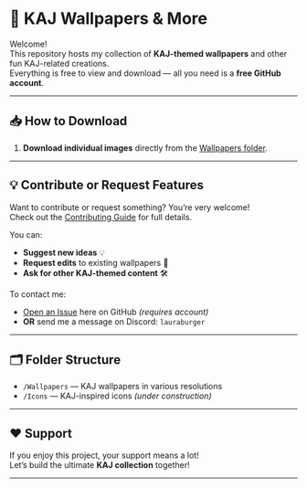 # 🌟 KAJ Wallpapers & More

Welcome!  
This repository hosts my collection of **KAJ-themed wallpapers** and other fun KAJ-related creations.  
Everything is free to view and download — all you need is a **free GitHub account**.

---

## 📥 How to Download

1. **Download individual images** directly from the [Wallpapers folder](https://github.com/fallingstar12366/kaj-community-art/tree/master/BlazorApp4/wwwroot/Wallpapers).

---

## 💡 Contribute or Request Features

Want to contribute or request something? You’re very welcome!  
Check out the [Contributing Guide](CONTRIBUTING.md) for full details.

You can:  
- **Suggest new ideas** 💡  
- **Request edits** to existing wallpapers 🎨  
- **Ask for other KAJ-themed content** 🛠  

To contact me:  
- [Open an Issue](../../issues) here on GitHub *(requires account)*  
- **OR** send me a message on Discord: `lauraburger`
---

## 🗂 Folder Structure
- `/Wallpapers` — KAJ wallpapers in various resolutions  
- `/Icons` — KAJ-inspired icons *(under construction)*  
---

## ❤️ Support  
If you enjoy this project, your support means a lot!  
Let’s build the ultimate **KAJ collection** together!

---
